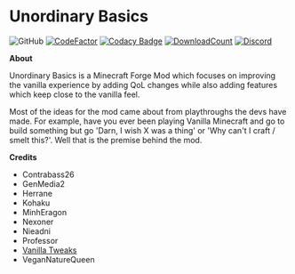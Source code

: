 # Unordinary Basics

![GitHub](https://img.shields.io/github/last-commit/ManasMods/unordinary-basics?logo=git&logoColor=FFFFFF)
[![CodeFactor](https://www.codefactor.io/repository/github/manasmods/unordinary-basics/badge/master)](https://www.codefactor.io/repository/github/manasmods/unordinary-basics/overview/master)
[![Codacy Badge](https://app.codacy.com/project/badge/Grade/b659e6afad474179a81579681ff34ccf)](https://www.codacy.com/gh/ManasMods/unordinary_basics/dashboard?utm_source=github.com&amp;utm_medium=referral&amp;utm_content=ManasMods/reincarnated_mod&amp;utm_campaign=Badge_Grade)
[![DownloadCount](https://cf.way2muchnoise.eu/full_620821_downloads.svg)](https://www.curseforge.com/minecraft/mc-mods/unordinary-basics)
[![Discord](https://img.shields.io/discord/982644537031811102.svg?color=7289DA&label=discord&logo=discord&logoColor=FFFFFF)](https://discord.gg/frqHUnJeVg)

**About**

Unordinary Basics is a Minecraft Forge Mod which focuses on improving the vanilla experience by adding QoL changes while also adding features which keep close to the vanilla feel.

Most of the ideas for the mod came about from playthroughs the devs have made. For example, have you ever been playing Vanilla Minecraft and go to build something but go 'Darn, I wish X was a thing' or 'Why can't I craft / smelt this?'. Well that is the premise behind the mod.

**Credits**

- Contrabass26
- GenMedia2
- Herrane
- Kohaku
- MinhEragon
- Nexoner
- Nieadni
- Professor
- [Vanilla Tweaks](https://vanillatweaks.net/)
- VeganNatureQueen
